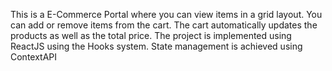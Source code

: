 
This is a E-Commerce Portal where you can view items in a grid layout. You can add or remove items from the cart. The cart automatically updates the products as well as the total price.
The project is implemented using ReactJS using the Hooks system. State management is achieved using ContextAPI
